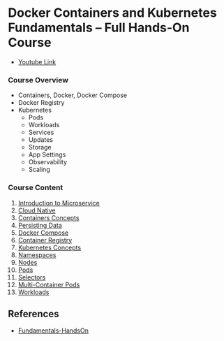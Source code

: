 # Docker Containers and Kubernetes Fundamentals – Full Hands-On Course

- [Youtube Link](https://youtu.be/kTp5xUtcalw)

### Course Overview

- Containers, Docker, Docker Compose
- Docker Registry
- Kubernetes
    - Pods
    - Workloads
    - Services
    - Updates
    - Storage
    - App Settings
    - Observability
    - Scaling


### Course Content

1. [Introduction to Microservice](./001_introduction_to_microservice.md)
2. [Cloud Native](./002_cloud_native.md)
3. [Containers Concepts](./003_containers_concepts.md)
4. [Persisting Data](./004_persisting_data.md)
5. [Docker Compose](./005_docker_compose.md)
6. [Container Registry](./006_container_registry.md)
7. [Kubernetes Concepts](./007_kubernetes_concepts.md)
8. [Namespaces](./008_namespaces.md)
9. [Nodes](./009_nodes.md)
10. [Pods](./010_pods.md)
11. [Selectors](./011_selectors.md)
12. [Multi-Container Pods](./012_multicontainer_pods.md)
13. [Workloads](./013_workloads.md)

## References

- [Fundamentals-HandsOn](https://github.com/K8sAcademy/Fundamentals-HandsOn)

